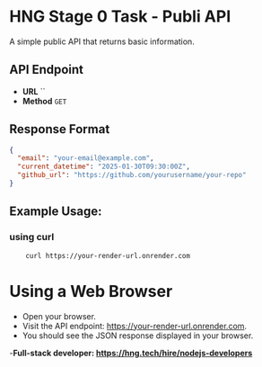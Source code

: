 # HNG Stage 0 Task - Publi API
A simple public API that returns basic information.

## API Endpoint
- **URL** ``
- **Method** `GET`

## Response Format
```json
{
  "email": "your-email@example.com",
  "current_datetime": "2025-01-30T09:30:00Z",
  "github_url": "https://github.com/yourusername/your-repo"
}
 ```
## Example Usage:
### using curl
```curl
    curl https://your-render-url.onrender.com
```

# Using a Web Browser
 - Open your browser.
 - Visit the API endpoint: https://your-render-url.onrender.com.
 - You should see the JSON response displayed in your browser.

 -**Full-stack developer: https://hng.tech/hire/nodejs-developers**
